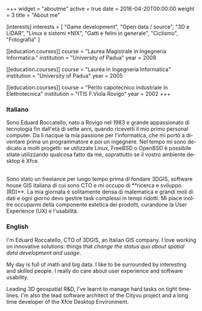 +++
widget = "aboutme"
active = true
date = 2016-04-20T00:00:00
weight = 3
title = "About me"

[interests]
  interests = [
    "Game development",
    "Open data / source",
    "3D e LIDAR",
    "Linux e sistemi *NIX",
    "Gatti e felini in generale",
    "Ciclismo",
    "Fotografia"
  ]

[[education.courses]]
  course = "Laurea Magistrale in Ingegneria Informatica."
  institution = "University of Padua"
  year = 2008

[[education.courses]]
  course = "Laurea in Ingegneria Informatica"
  institution = "University of Padua"
  year = 2005

[[education.courses]]
  course = "Perito capotecnico industriale in Elettrotecnica"
  institution = "ITIS F.Viola Rovigo"
  year = 2002
+++

<section lang="it" class="col">

### Italiano

Sono Eduard Roccatello, nato a Rovigo nel 1983 e grande appassionato di tecnologia fin dall'età di sette anni, quando ricevetti il mio primo personal computer.
Da lì nacque la mia passione per l'informatica, che mi portò a diventare prima un programmatore e poi un ingegnere.
Nel tempo mi sono dedicato a molti progetti: se utilizzate Linux, FreeBSD o OpenBSD è possibile stiate utilizzando qualcosa fatto da me, soprattutto se il vostro ambiente desktop è Xfce.

<br>
Sono stato un freelance per lungo tempo prima di fondare 3DGIS, software house GIS italiana di cui sono CTO e mi occupo di **ricerca e sviluppo (RD)**.
La mia giornata è solitamente densa di matematica e grandi moli di dati e ogni giorno devo gestire task complessi in tempi ridotti. Mi piace inoltre occuparmi della componente estetica dei prodotti, curandone la User Experience (UX) e l'usabilità.
</section>

<section lang="en" class="col-sm-12 col-md mt-3 mt-md-0 text-warning">

### English

I'm Eduard Roccatello, CTO of 3DGIS, an Italian GIS company.
I love working on innovative solutions: things that _change the status quo about spatial data development and usage_.

My day is full of math and big data. I like to be surrounded by interesting and skilled people. I really do care about user experience and software usability.

Leading 3D geospatial R&D, I've learnt to manage hard tasks on tight timelines.
I'm also the lead software architect of the Cityvu project and a long time developer of the Xfce Desktop Environment.

</section>
